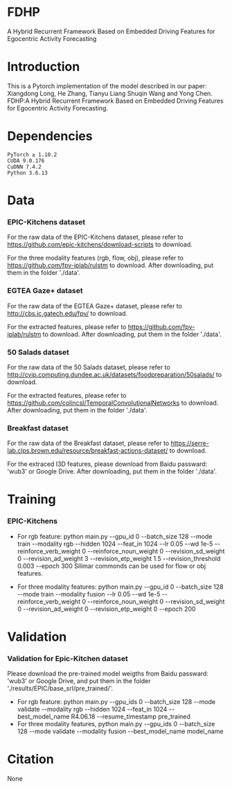 # FDHP
A Hybrid Recurrent Framework Based on Embedded Driving Features for Egocentric Activity Forecasting
# Introduction
This is a Pytorch implementation of the model described in our paper:
    Xiangdong Long, He Zhang, Tianyu Liang Shuqin Wang and Yong Chen. FDHP:A Hybrid Recurrent Framework Based on Embedded Driving Features for Egocentric Activity Forecasting.
# Dependencies
    PyTorch ≥ 1.10.2
    CUDA 9.0.176
    CuDNN 7.4.2
    Python 3.6.13

# Data
### EPIC-Kitchens dataset

For the raw data of the EPIC-Kitchens dataset, please refer to https://github.com/epic-kitchens/download-scripts to download.

For the three modality features (rgb, flow, obj), please refer to https://github.com/fpv-iplab/rulstm to download. After downloading, put them in the folder './data'.

### EGTEA Gaze+ dataset

For the raw data of the EGTEA Gaze+ dataset, please refer to http://cbs.ic.gatech.edu/fpv/ to download.

For the extracted features, please refer to https://github.com/fpv-iplab/rulstm to download. After downloading, put them in the folder './data'.

### 50 Salads dataset

For the raw data of the 50 Salads dataset, please refer to http://cvip.computing.dundee.ac.uk/datasets/foodpreparation/50salads/ to download.

For the extracted features, please refer to https://github.com/colincsl/TemporalConvolutionalNetworks to download. After downloading, put them in the folder './data'.

### Breakfast dataset

For the raw data of the Breakfast dataset, please refer to https://serre-lab.clps.brown.edu/resource/breakfast-actions-dataset/ to download.

For the extraced I3D features, please download from Baidu passward: 'wub3' or Google Drive. After downloading, put them in the folder './data'.

# Training
### EPIC-Kitchens
 - For rgb feature: python main.py --gpu_id 0 --batch_size 128 --mode train --modality rgb --hidden 1024 --feat_in 1024 --lr 0.05 --wd 1e-5 --reinforce_verb_weight 0 --reinforce_noun_weight 0  --revision_sd_weight 0 --revision_ad_weight 3 --revision_etp_weight 1.5 --revision_threshold 0.003 --epoch 300
Silimar commonds can be used for flow or obj features.

- For three modality features: python main.py --gpu_id 0 --batch_size 128 --mode train --modality fusion --lr 0.05 --wd 1e-5 --reinforce_verb_weight 0 --reinforce_noun_weight 0  --revision_sd_weight 0 --revision_ad_weight 0 --revision_etp_weight 0 --epoch 200


# Validation
###  Validation for Epic-Kitchen dataset
Please download the pre-trained model weigths from Baidu passward: 'wub3' or Google Drive, and put them in the folder './results/EPIC/base_srl/pre_trained/'.

 - For rgb feature: python main.py --gpu_ids 0 --batch_size 128 --mode validate --modality rgb --hidden 1024 --feat_in 1024 --best_model_name R4.06.18 --resume_timestamp pre_trained
 - For three modality features, python main.py --gpu_ids 0 --batch_size 128 --mode validate --modality fusion --best_model_name model_name

# Citation
None
